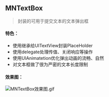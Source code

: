 ## MNTextBox
> 封装的可用于提交文本的文本弹出框

#### 特色：
- 使用继承给UITextView封装PlaceHolder
- 使用delegate处理传值、关闭响应等操作
- 使用UIAnimatetion优化弹出动画的流畅、自然
- 对文本框做了很为严密的文本长度限制

#### 效果图：
![MNTextBox效果图.gif](http://upload-images.jianshu.io/upload_images/796472-81924533665e034f.gif?imageMogr2/auto-orient/strip)
